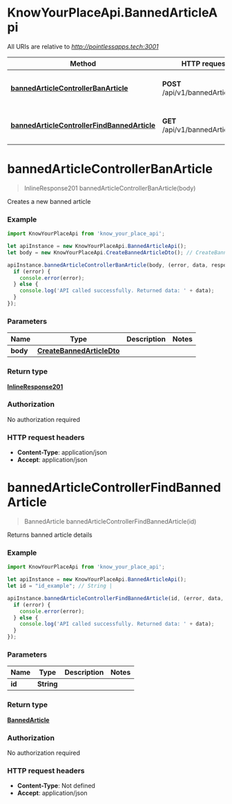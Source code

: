 # KnowYourPlaceApi.BannedArticleApi

All URIs are relative to *http://pointlessapps.tech:3001*

Method | HTTP request | Description
------------- | ------------- | -------------
[**bannedArticleControllerBanArticle**](BannedArticleApi.md#bannedArticleControllerBanArticle) | **POST** /api/v1/bannedArticle | Creates a new banned article
[**bannedArticleControllerFindBannedArticle**](BannedArticleApi.md#bannedArticleControllerFindBannedArticle) | **GET** /api/v1/bannedArticle/{id} | Returns banned article details

<a name="bannedArticleControllerBanArticle"></a>
# **bannedArticleControllerBanArticle**
> InlineResponse201 bannedArticleControllerBanArticle(body)

Creates a new banned article

### Example
```javascript
import KnowYourPlaceApi from 'know_your_place_api';

let apiInstance = new KnowYourPlaceApi.BannedArticleApi();
let body = new KnowYourPlaceApi.CreateBannedArticleDto(); // CreateBannedArticleDto | 

apiInstance.bannedArticleControllerBanArticle(body, (error, data, response) => {
  if (error) {
    console.error(error);
  } else {
    console.log('API called successfully. Returned data: ' + data);
  }
});
```

### Parameters

Name | Type | Description  | Notes
------------- | ------------- | ------------- | -------------
 **body** | [**CreateBannedArticleDto**](CreateBannedArticleDto.md)|  | 

### Return type

[**InlineResponse201**](InlineResponse201.md)

### Authorization

No authorization required

### HTTP request headers

 - **Content-Type**: application/json
 - **Accept**: application/json

<a name="bannedArticleControllerFindBannedArticle"></a>
# **bannedArticleControllerFindBannedArticle**
> BannedArticle bannedArticleControllerFindBannedArticle(id)

Returns banned article details

### Example
```javascript
import KnowYourPlaceApi from 'know_your_place_api';

let apiInstance = new KnowYourPlaceApi.BannedArticleApi();
let id = "id_example"; // String | 

apiInstance.bannedArticleControllerFindBannedArticle(id, (error, data, response) => {
  if (error) {
    console.error(error);
  } else {
    console.log('API called successfully. Returned data: ' + data);
  }
});
```

### Parameters

Name | Type | Description  | Notes
------------- | ------------- | ------------- | -------------
 **id** | **String**|  | 

### Return type

[**BannedArticle**](BannedArticle.md)

### Authorization

No authorization required

### HTTP request headers

 - **Content-Type**: Not defined
 - **Accept**: application/json

